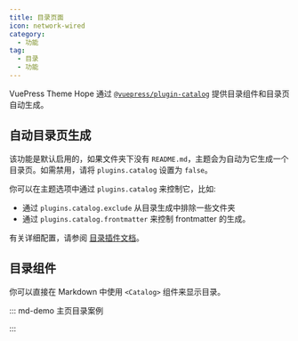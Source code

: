 ```yaml
---
title: 目录页面
icon: network-wired
category:
  - 功能
tag:
  - 目录
  - 功能
---
```


VuePress Theme Hope 通过 [`@vuepress/plugin-catalog`][catalog] 提供目录组件和目录页自动生成。

<!-- more -->

## 自动目录页生成

该功能是默认启用的，如果文件夹下没有 `README.md`，主题会为自动为它生成一个目录页。如需禁用，请将 `plugins.catalog` 设置为 `false`。

你可以在主题选项中通过 `plugins.catalog` 来控制它，比如:

- 通过 `plugins.catalog.exclude` 从目录生成中排除一些文件夹
- 通过 `plugins.catalog.frontmatter` 来控制 frontmatter 的生成。

有关详细配置，请参阅 [目录插件文档][catalog-config]。

## 目录组件

你可以直接在 Markdown 中使用 `<Catalog>` 组件来显示目录。

::: md-demo 主页目录案例

<!-- 用于限制高度 -->
<div class="catalog-display-container">
  <Catalog base='/zh/' />
</div>

:::

[catalog]: https://ecosystem.vuejs.press/zh/plugins/features/catalog.html
[catalog-config]: https://ecosystem.vuejs.press/zh/plugins/features/catalog.html#options
